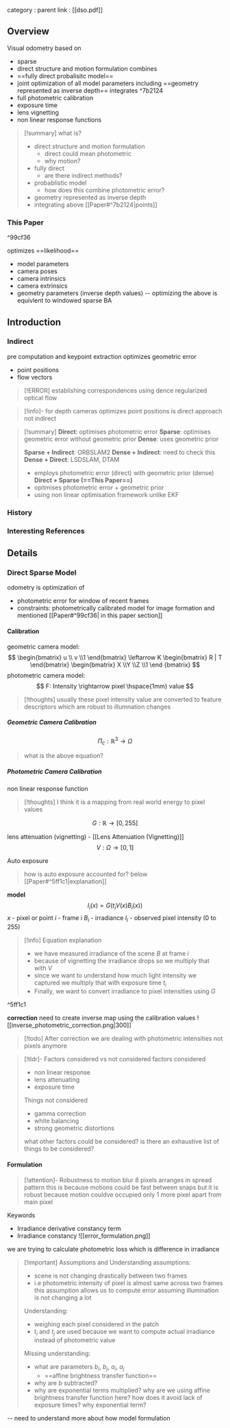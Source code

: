 category : 
parent link : [[dso.pdf]]

## Overview

Visual odometry based on 
- sparse 
- direct structure and motion formulation
combines 
- ==fully direct probalisitc model== 
- joint optimization of all model parameters including ==geometry represented as inverse depth==
integrates  ^7b2124
- full photometric calibration
- exposure time
- lens vignetting
- non linear response functions

>[!summary] what is?
>- direct structure and motion formulation
>	- direct could mean photometric
>	- why motion?
>- fully direct
>	- are there indirect methods?
>- probablistic model
>	- how does this combine photometric error?
>- geometry represented as inverse depth
>- integrating above [[Paper#^7b2124|points]]


### This Paper

^99cf36

optimizes ==likelihood==
- model parameters
- camera poses 
- camera intrinsics 
- camera extrinsics
- geometry parameters (inverse depth values)
-- optimizing the above is equivlent to windowed sparse BA

## Introduction

### Indirect
pre computation and keypoint extraction
optimizes geometric error 
- point positions
- flow vectors

>[!ERROR]
>establishing correspondences using dence regularized optical flow


>[!info]-
> for depth cameras optimizes point positions is direct approach not indirect

>[!summary]
>**Direct**: optimises photometric error
>**Sparse**: optimises geometric error without geometric prior
>**Dense**: uses geometric prior
>
>**Sparse + Indirect**: ORBSLAM2
>**Dense + Indirect**: need to check this 
>**Dense + Direct**: LSDSLAM, DTAM
>	- employs photometric error (direct)  with geometric prior (dense)
>**Direct + Sparse (==This Paper==)**
>	- opitmises photometric error + geometric prior
>	- using non linear optimisation framework unlike EKF


### History
### Interesting References
## Details 

### Direct Sparse Model
odometry is optimization of 
- photometric error for window of recent frames
- constraints: photometrically calibrated model for image formation and mentioned [[Paper#^99cf36| in this paper section]]

#### Calibration
geometric camera model: 
$$
\begin{bmatrix}
u \\ v \\1
\end{bmatrix}
\leftarrow
K 
\begin{bmatrix}
R | T
\end{bmatrix}
\begin{bmatrix}
X \\Y \\Z \\1
\end {bmatrix}
$$
photometric camera model:
$$
F: Intensity \rightarrow pixel \hspace{1mm} value
$$

>[!thoughts]
>usually these pixel intensity value are converted to feature descriptors which are robust to illumnation changes

##### Geometric Camera Calibration

$$
\Pi_{c} : \mathbb{R}^{3} \rightarrow \Omega
$$
> what is the above equation?

##### Photometric Camera Calibration
non linear response function
> [!thoughts]
	I think it is a mapping from real world energy to pixel values 

$$
G : \mathbb{R} \rightarrow [0,255]
$$

lens attenuation (vignetting) - [[Lens Attenuation (Vignetting)]]
$$
	V : \Omega \rightarrow [0,1]
$$

Auto exposure
>how is auto exposure accounted for?
below [[Paper#^5ff1c1|explanation]]

**model**
$$
I_{i}(x) = G(t_{i}V(x)B_{i}(x))
$$
$x$ - pixel or point
$i$ - frame i
$B_{i}$ - irradiance
$I_{i}$ - observed pixel intensity (0 to 255)

>[!info] Equation explanation
>- we have measured irradiance of the scene $B$ at frame $i$
>- because of vignetting the irradiance drops so we multiply that with $V$
>- since we want to understand how much light intensity we captured we multiply that with exposure time $t_{i}$
>- Finally, we want to convert irradiance to pixel intensities using $G$

^5ff1c1

**correction**
need to create inverse map using the calibration values 
![[inverse_photometric_correction.png|300]]
>[!todo] After correction
>we are dealing with photometric intensities not pixels anymore 
>



>[!tldr]- Factors considered vs not considered
>factors considered  
>- non linear response 
>- lens attenuating
>- exposure time
>
>Things not considered 
>- gamma correction
>- white balancing
>- strong geometric distortions
>  
>what other factors could be considered? 
>is there an exhaustive list of things to be considered?
>



#### Formulation

>[!attention]- Robustness to motion blur
>8 pixels arranges in spread pattern
>	this is because motions could be fast between snaps
>	but it is robust because motion couldve occupied only 1 more pixel apart from main pixel


Keywords 
- Irradiance derivative constancy term
- Irradiance constancy
![[error_formulation.png]]

we are trying to calculate photometric loss which is difference in irradiance
>[!important] Assumptions and Understanding
>assumptions:
>- scene is not changing drastically between two frames
>- i.e photometric intensity of pixel is almost same across two frames
>this assumption allows us to compute error assuming illumination is not changing a lot
>
>Understanding:
>- weighing each pixel considered in the patch
>- $t_{i}$ and $t_{j}$ are used because we want to compute actual irradiance instead of photometric value
>  
>  Missing understanding:
>  - what are parameters $b_{i}$, $b_{j}$, $a_{i}$, $a_{j}$
> 	 - ==affine brightness transfer function==
>  - why are $b$ subtracted?
>  - why are exponential terms multiplied?
	why are we using affine brightness transfer function here?
	how does it avoid lack of exposure times?
	why exponential term?

-- need to understand more about how model formulation






 







